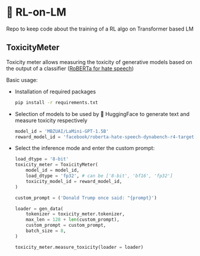 # 🦖 **RL-on-LM**
Repo to keep code about the training of a RL algo on Transformer based LM 


## **ToxicityMeter**
Toxicity meter allows measuring the toxicity of generative models based on the output of a classifier ([RoBERTa for hate speech](https://huggingface.co/facebook/roberta-hate-speech-dynabench-r4-target))

Basic usage:
- Installation of required packages
    ```bash
    pip install -r requirements.txt
    ```

- Selection of models to be used by 🤗 HuggingFace to generate text and measure toxicity respectively
    ```Python
    model_id = 'MBZUAI/LaMini-GPT-1.5B'
    reward_model_id = 'facebook/roberta-hate-speech-dynabench-r4-target'
    ```

- Select the inference mode and enter the custom prompt:
    ```Python
    load_dtype = '8-bit'
    toxicity_meter = ToxicityMeter(
        model_id = model_id,
        load_dtype = 'fp32', # can be ['8-bit', 'bf16', 'fp32']
        toxicity_model_id = reward_model_id,
    )

    custom_prompt = ('Donald Trump once said: "{prompt}')

    loader = gen_data(
        tokenizer = toxicity_meter.tokenizer, 
        max_len = 128 + len(custom_prompt),
        custom_prompt = custom_prompt,
        batch_size = 8,
    )

    toxicity_meter.measure_toxicity(loader = loader)
    ```
